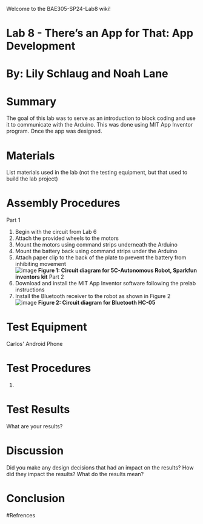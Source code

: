 Welcome to the BAE305-SP24-Lab8 wiki!
# Lab 8 - There’s an App for That: App Development

# By: Lily Schlaug and Noah Lane  
# Summary
The goal of this lab was to serve as an introduction to block coding and use it to communicate with the Arduino. This was done using MIT App Inventor program. Once the app was designed.

# Materials
List materials used in the lab (not the testing equipment, but that used to build the lab project)
# Assembly Procedures
Part 1
1. Begin with the circuit from Lab 6
2. Attach the provided wheels to the motors
3. Mount the motors using command strips underneath the Arduino
4. Mount the battery back using command strips under the Arduino
5. Attach paper clip to the back of the plate to prevent the battery from inhibiting movement   
![image](https://github.com/npla225/BAE305-SP24-Lab8/assets/156371043/b7e2982f-91c6-4f99-9d8d-bba99cd70b05)
**Figure 1: Circuit diagram for 5C-Autonomous Robot, Sparkfun inventors kit**
Part 2
1. Download and install the MIT App Inventor software following the prelab instructions
2. Install the Bluetooth receiver to the robot as shown in Figure 2  
![image](https://github.com/npla225/BAE305-SP24-Lab8/assets/156371043/e854272a-f8eb-46db-9e41-d8038055443d)
**Figure 2: Circuit diagram for Bluetooth HC-05**

# Test Equipment
Carlos' Android Phone
# Test Procedures
1. 
# Test Results
What are your results?
# Discussion
Did you make any design decisions that had an impact on the results? How did they impact the results? What do the results mean?
# Conclusion

#Refrences 
